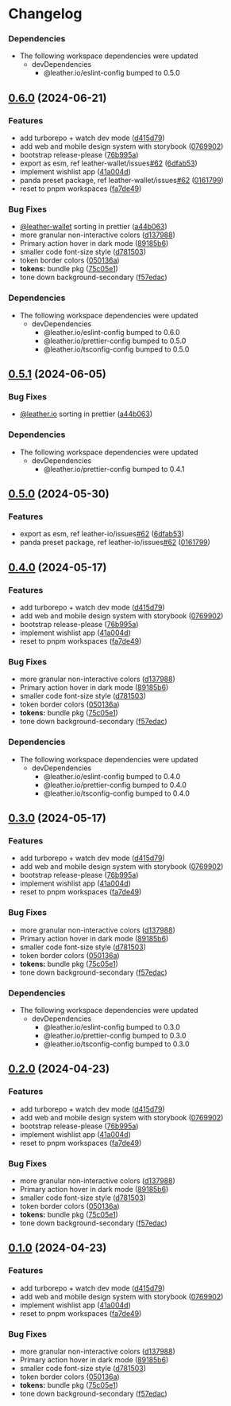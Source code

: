 # Changelog

### Dependencies

* The following workspace dependencies were updated
  * devDependencies
    * @leather.io/eslint-config bumped to 0.5.0

## [0.6.0](https://github.com/leather-io/mono/compare/@leather.io/tokens-v0.5.2...@leather.io/tokens-v0.6.0) (2024-06-21)


### Features

* add turborepo + watch dev mode ([d415d79](https://github.com/leather-io/mono/commit/d415d79394488c0cb74765d367b3af8db1d24772))
* add web and mobile design system with storybook ([0769902](https://github.com/leather-io/mono/commit/076990210312448d583905ac78448ff5068c1f1e))
* bootstrap release-please ([76b995a](https://github.com/leather-io/mono/commit/76b995a37ecfda0aa006b90ab21cadc57dae8e80))
* export as esm, ref leather-wallet/issues[#62](https://github.com/leather-io/mono/issues/62) ([6dfab53](https://github.com/leather-io/mono/commit/6dfab539b5358d16743d3e0a22358e9540ef9260))
* implement wishlist app ([41a004d](https://github.com/leather-io/mono/commit/41a004dac66992de095bf2bfb09ffc2d732cc641))
* panda preset package, ref leather-wallet/issues[#62](https://github.com/leather-io/mono/issues/62) ([0161799](https://github.com/leather-io/mono/commit/01617991e1e975339324e68916eec9012824c440))
* reset to pnpm workspaces ([fa7de49](https://github.com/leather-io/mono/commit/fa7de49928ee099419db9ff3e91c7dc7b15a4ffa))


### Bug Fixes

* [@leather-wallet](https://github.com/leather-wallet) sorting in prettier ([a44b063](https://github.com/leather-io/mono/commit/a44b0631b745c0ca4abe4d36eb5dfc34a33afce8))
* more granular non-interactive colors ([d137988](https://github.com/leather-io/mono/commit/d137988533a7c6533af2fa4ffad58460aac6e620))
* Primary action hover in dark mode ([89185b6](https://github.com/leather-io/mono/commit/89185b6211a1ba7146cb31da4decaa540ff23935))
* smaller code font-size style ([d781503](https://github.com/leather-io/mono/commit/d7815033edf773a7587a72eb432265eb8c592b39))
* token border colors ([050136a](https://github.com/leather-io/mono/commit/050136aa481615cc837962367907259def916272))
* **tokens:** bundle pkg ([75c05e1](https://github.com/leather-io/mono/commit/75c05e1a7ebc4e8fa93254f3cb7e73ba760f76bb))
* tone down background-secondary ([f57edac](https://github.com/leather-io/mono/commit/f57edac4a4600d6af9a19878debb7ab4a6ac3b56))


### Dependencies

* The following workspace dependencies were updated
  * devDependencies
    * @leather.io/eslint-config bumped to 0.6.0
    * @leather.io/prettier-config bumped to 0.5.0
    * @leather.io/tsconfig-config bumped to 0.5.0

## [0.5.1](https://github.com/leather-io/mono/compare/tokens-v0.5.0...tokens-v0.5.1) (2024-06-05)


### Bug Fixes

* [@leather.io](https://github.com/leather-io) sorting in prettier ([a44b063](https://github.com/leather-io/mono/commit/a44b0631b745c0ca4abe4d36eb5dfc34a33afce8))


### Dependencies

* The following workspace dependencies were updated
  * devDependencies
    * @leather.io/prettier-config bumped to 0.4.1

## [0.5.0](https://github.com/leather-io/mono/compare/tokens-v0.4.0...tokens-v0.5.0) (2024-05-30)


### Features

* export as esm, ref leather-io/issues[#62](https://github.com/leather-io/mono/issues/62) ([6dfab53](https://github.com/leather-io/mono/commit/6dfab539b5358d16743d3e0a22358e9540ef9260))
* panda preset package, ref leather-io/issues[#62](https://github.com/leather-io/mono/issues/62) ([0161799](https://github.com/leather-io/mono/commit/01617991e1e975339324e68916eec9012824c440))

## [0.4.0](https://github.com/leather-io/mono/compare/tokens-v0.3.1...tokens-v0.4.0) (2024-05-17)


### Features

* add turborepo + watch dev mode ([d415d79](https://github.com/leather-io/mono/commit/d415d79394488c0cb74765d367b3af8db1d24772))
* add web and mobile design system with storybook ([0769902](https://github.com/leather-io/mono/commit/076990210312448d583905ac78448ff5068c1f1e))
* bootstrap release-please ([76b995a](https://github.com/leather-io/mono/commit/76b995a37ecfda0aa006b90ab21cadc57dae8e80))
* implement wishlist app ([41a004d](https://github.com/leather-io/mono/commit/41a004dac66992de095bf2bfb09ffc2d732cc641))
* reset to pnpm workspaces ([fa7de49](https://github.com/leather-io/mono/commit/fa7de49928ee099419db9ff3e91c7dc7b15a4ffa))


### Bug Fixes

* more granular non-interactive colors ([d137988](https://github.com/leather-io/mono/commit/d137988533a7c6533af2fa4ffad58460aac6e620))
* Primary action hover in dark mode ([89185b6](https://github.com/leather-io/mono/commit/89185b6211a1ba7146cb31da4decaa540ff23935))
* smaller code font-size style ([d781503](https://github.com/leather-io/mono/commit/d7815033edf773a7587a72eb432265eb8c592b39))
* token border colors ([050136a](https://github.com/leather-io/mono/commit/050136aa481615cc837962367907259def916272))
* **tokens:** bundle pkg ([75c05e1](https://github.com/leather-io/mono/commit/75c05e1a7ebc4e8fa93254f3cb7e73ba760f76bb))
* tone down background-secondary ([f57edac](https://github.com/leather-io/mono/commit/f57edac4a4600d6af9a19878debb7ab4a6ac3b56))


### Dependencies

* The following workspace dependencies were updated
  * devDependencies
    * @leather.io/eslint-config bumped to 0.4.0
    * @leather.io/prettier-config bumped to 0.4.0
    * @leather.io/tsconfig-config bumped to 0.4.0

## [0.3.0](https://github.com/leather-io/mono/compare/tokens-v0.2.1...tokens-v0.3.0) (2024-05-17)


### Features

* add turborepo + watch dev mode ([d415d79](https://github.com/leather-io/mono/commit/d415d79394488c0cb74765d367b3af8db1d24772))
* add web and mobile design system with storybook ([0769902](https://github.com/leather-io/mono/commit/076990210312448d583905ac78448ff5068c1f1e))
* bootstrap release-please ([76b995a](https://github.com/leather-io/mono/commit/76b995a37ecfda0aa006b90ab21cadc57dae8e80))
* implement wishlist app ([41a004d](https://github.com/leather-io/mono/commit/41a004dac66992de095bf2bfb09ffc2d732cc641))
* reset to pnpm workspaces ([fa7de49](https://github.com/leather-io/mono/commit/fa7de49928ee099419db9ff3e91c7dc7b15a4ffa))


### Bug Fixes

* more granular non-interactive colors ([d137988](https://github.com/leather-io/mono/commit/d137988533a7c6533af2fa4ffad58460aac6e620))
* Primary action hover in dark mode ([89185b6](https://github.com/leather-io/mono/commit/89185b6211a1ba7146cb31da4decaa540ff23935))
* smaller code font-size style ([d781503](https://github.com/leather-io/mono/commit/d7815033edf773a7587a72eb432265eb8c592b39))
* token border colors ([050136a](https://github.com/leather-io/mono/commit/050136aa481615cc837962367907259def916272))
* **tokens:** bundle pkg ([75c05e1](https://github.com/leather-io/mono/commit/75c05e1a7ebc4e8fa93254f3cb7e73ba760f76bb))
* tone down background-secondary ([f57edac](https://github.com/leather-io/mono/commit/f57edac4a4600d6af9a19878debb7ab4a6ac3b56))


### Dependencies

* The following workspace dependencies were updated
  * devDependencies
    * @leather.io/eslint-config bumped to 0.3.0
    * @leather.io/prettier-config bumped to 0.3.0
    * @leather.io/tsconfig-config bumped to 0.3.0

## [0.2.0](https://github.com/leather-io/mono/compare/tokens-v0.1.0...tokens-v0.2.0) (2024-04-23)


### Features

* add turborepo + watch dev mode ([d415d79](https://github.com/leather-io/mono/commit/d415d79394488c0cb74765d367b3af8db1d24772))
* add web and mobile design system with storybook ([0769902](https://github.com/leather-io/mono/commit/076990210312448d583905ac78448ff5068c1f1e))
* bootstrap release-please ([76b995a](https://github.com/leather-io/mono/commit/76b995a37ecfda0aa006b90ab21cadc57dae8e80))
* implement wishlist app ([41a004d](https://github.com/leather-io/mono/commit/41a004dac66992de095bf2bfb09ffc2d732cc641))
* reset to pnpm workspaces ([fa7de49](https://github.com/leather-io/mono/commit/fa7de49928ee099419db9ff3e91c7dc7b15a4ffa))


### Bug Fixes

* more granular non-interactive colors ([d137988](https://github.com/leather-io/mono/commit/d137988533a7c6533af2fa4ffad58460aac6e620))
* Primary action hover in dark mode ([89185b6](https://github.com/leather-io/mono/commit/89185b6211a1ba7146cb31da4decaa540ff23935))
* smaller code font-size style ([d781503](https://github.com/leather-io/mono/commit/d7815033edf773a7587a72eb432265eb8c592b39))
* token border colors ([050136a](https://github.com/leather-io/mono/commit/050136aa481615cc837962367907259def916272))
* **tokens:** bundle pkg ([75c05e1](https://github.com/leather-io/mono/commit/75c05e1a7ebc4e8fa93254f3cb7e73ba760f76bb))
* tone down background-secondary ([f57edac](https://github.com/leather-io/mono/commit/f57edac4a4600d6af9a19878debb7ab4a6ac3b56))

## [0.1.0](https://github.com/leather-io/mono/compare/tokens-v0.0.15...tokens-v0.1.0) (2024-04-23)


### Features

* add turborepo + watch dev mode ([d415d79](https://github.com/leather-io/mono/commit/d415d79394488c0cb74765d367b3af8db1d24772))
* add web and mobile design system with storybook ([0769902](https://github.com/leather-io/mono/commit/076990210312448d583905ac78448ff5068c1f1e))
* implement wishlist app ([41a004d](https://github.com/leather-io/mono/commit/41a004dac66992de095bf2bfb09ffc2d732cc641))
* reset to pnpm workspaces ([fa7de49](https://github.com/leather-io/mono/commit/fa7de49928ee099419db9ff3e91c7dc7b15a4ffa))


### Bug Fixes

* more granular non-interactive colors ([d137988](https://github.com/leather-io/mono/commit/d137988533a7c6533af2fa4ffad58460aac6e620))
* Primary action hover in dark mode ([89185b6](https://github.com/leather-io/mono/commit/89185b6211a1ba7146cb31da4decaa540ff23935))
* smaller code font-size style ([d781503](https://github.com/leather-io/mono/commit/d7815033edf773a7587a72eb432265eb8c592b39))
* token border colors ([050136a](https://github.com/leather-io/mono/commit/050136aa481615cc837962367907259def916272))
* **tokens:** bundle pkg ([75c05e1](https://github.com/leather-io/mono/commit/75c05e1a7ebc4e8fa93254f3cb7e73ba760f76bb))
* tone down background-secondary ([f57edac](https://github.com/leather-io/mono/commit/f57edac4a4600d6af9a19878debb7ab4a6ac3b56))
